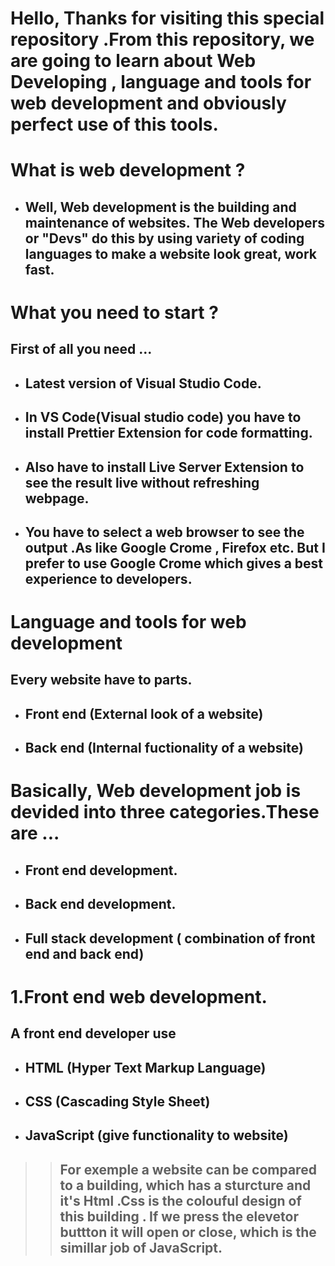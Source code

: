 # Hello, Thanks for visiting this special repository .From this repository, we are going to learn about Web Developing , language and tools for web development and obviously perfect use of this tools.

# What is web development ?

- ## Well, Web development is the building and maintenance of websites. The Web developers or "Devs" do this by using variety of coding languages to make a website look great, work fast.


#  What you need to start ?
 ## First of all you need ...
 - ## Latest version of  Visual Studio Code.
-  ## In VS Code(Visual studio code) you have to install Prettier Extension for code  formatting.
- ## Also have to install Live Server Extension to see the result live without refreshing webpage.

- ## You have to select a web browser to see the output .As like Google Crome , Firefox etc. But I prefer to use Google Crome which gives a best experience to developers.

# Language and tools for web development

## Every website have to parts.
- ## Front end (External look of a website)
- ## Back end (Internal fuctionality of a website)

 #  Basically, Web development job is devided into three categories.These are ...

- ## Front end development.
- ## Back end development.
- ## Full stack development ( combination of front end and back end)

#  1.Front end web development.
## A front end developer use 
- ## HTML (Hyper Text Markup Language)

- ## CSS (Cascading Style Sheet)
- ## JavaScript (give functionality to website)

>> ## For exemple a website can be compared to a building, which has a sturcture and it's Html .Css is the colouful design of this building . If we press the elevetor buttton it will open or close, which is the simillar job of JavaScript.
